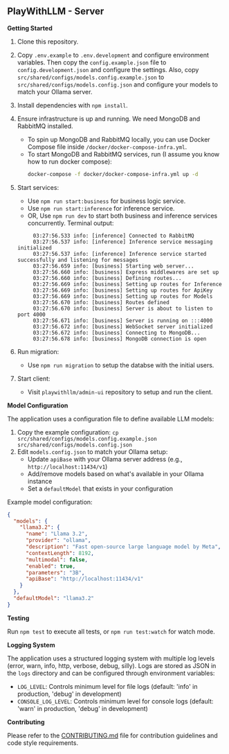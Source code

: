 ## PlayWithLLM - Server

**Getting Started**

1. Clone this repository.
2. Copy `.env.example` to `.env.development` and configure environment variables. Then copy the `config.example.json` file to `config.development.json` and configure the settings. Also, copy `src/shared/configs/models.config.example.json` to `src/shared/configs/models.config.json` and configure your models to match your Ollama server.
3. Install dependencies with `npm install`.
4. Ensure infrastructure is up and running. We need MongoDB and RabbitMQ installed.
    * To spin up MongoDB and RabbitMQ locally, you can use Docker Compose file inside `/docker/docker-compose-infra.yml`.
    * To start MongoDB and RabbitMQ services, run (I assume you know how to run docker compose):
        ```bash
        docker-compose -f docker/docker-compose-infra.yml up -d
        ```
4. Start services:
   * Use `npm run start:business` for business logic service.
   * Use `npm run start:inference` for inference service.
   * OR, Use `npm run dev` to start both business and inference services concurrently.
   Terminal output:
   ```log
        03:27:56.533 info: [inference] Connected to RabbitMQ 
        03:27:56.537 info: [inference] Inference service messaging initialized 
        03:27:56.537 info: [inference] Inference service started successfully and listening for messages 
        03:27:56.659 info: [business] Starting web server... 
        03:27:56.660 info: [business] Express middlewares are set up 
        03:27:56.660 info: [business] Defining routes... 
        03:27:56.669 info: [business] Setting up routes for Inference 
        03:27:56.669 info: [business] Setting up routes for ApiKey 
        03:27:56.669 info: [business] Setting up routes for Models 
        03:27:56.670 info: [business] Routes defined 
        03:27:56.670 info: [business] Server is about to listen to port 4000 
        03:27:56.671 info: [business] Server is running on :::4000 
        03:27:56.672 info: [business] WebSocket server initialized 
        03:27:56.672 info: [business] Connecting to MongoDB... 
        03:27:56.678 info: [business] MongoDB connection is open 
    ```
5. Run migration:
    * Use `npm run migration` to setup the databse with the initial users.

6. Start client:
    * Visit `playwithllm/admin-ui` repository to setup and run the client.

**Model Configuration**

The application uses a configuration file to define available LLM models:

1. Copy the example configuration: `cp src/shared/configs/models.config.example.json src/shared/configs/models.config.json`
2. Edit `models.config.json` to match your Ollama setup:
   - Update `apiBase` with your Ollama server address (e.g., `http://localhost:11434/v1`)
   - Add/remove models based on what's available in your Ollama instance
   - Set a `defaultModel` that exists in your configuration

Example model configuration:
```json
{
  "models": {
    "llama3.2": {
      "name": "Llama 3.2",
      "provider": "ollama",
      "description": "Fast open-source large language model by Meta",
      "contextLength": 8192,
      "multimodal": false,
      "enabled": true,
      "parameters": "3B",
      "apiBase": "http://localhost:11434/v1"
    }
  },
  "defaultModel": "llama3.2"
}
```

**Testing**

Run `npm test` to execute all tests, or `npm run test:watch` for watch mode.

**Logging System**

The application uses a structured logging system with multiple log levels (error, warn, info, http, verbose, debug, silly). Logs are stored as JSON in the `logs` directory and can be configured through environment variables:

- `LOG_LEVEL`: Controls minimum level for file logs (default: 'info' in production, 'debug' in development)
- `CONSOLE_LOG_LEVEL`: Controls minimum level for console logs (default: 'warn' in production, 'debug' in development)

**Contributing**

Please refer to the [CONTRIBUTING.md](CONTRIBUTING.md) file for contribution guidelines and code style requirements.
